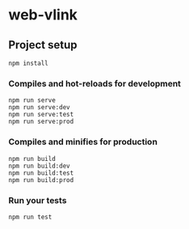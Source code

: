 # web-vlink

## Project setup
```
npm install
```

### Compiles and hot-reloads for development
```
npm run serve
npm run serve:dev
npm run serve:test
npm run serve:prod
```

### Compiles and minifies for production
```
npm run build
npm run build:dev
npm run build:test
npm run build:prod
```

### Run your tests
```
npm run test
```
